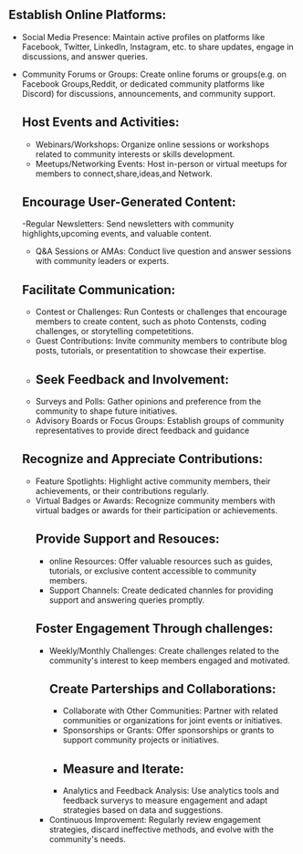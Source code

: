 ## Establish Online Platforms:
- Social Media Presence: Maintain active profiles on platforms like Facebook, Twitter, LinkedIn, Instagram, etc. to share updates, engage in discussions, and answer queries.
- Community Forums or Groups: Create online forums or groups(e.g. on Facebook Groups,Reddit, or dedicated community platforms like Discord) for discussions, announcements, and community support.
  ## Host Events and Activities:
  - Webinars/Workshops: Organize online sessions or workshops related to community interests or skills development.
  - Meetups/Networking Events: Host in-person or virtual meetups for members to connect,share,ideas,and Network.
  ## Encourage User-Generated Content:
  -Regular Newsletters: Send newsletters with community highlights,upcoming events, and valuable content.
  - Q&A Sessions or AMAs: Conduct live question and answer sessions with community leaders or experts.
 
  ## Facilitate Communication:
  - Contest or Challenges: Run Contests or challenges that encourage members to create content, such as photo Contensts, coding challenges, or storytelling competetitions.
  - Guest Contributions: Invite community members to contribute blog posts, tutorials, or presentatition to showcase their expertise.
  - ## Seek Feedback and Involvement:
  - Surveys and Polls: Gather opinions and preference from the community to shape future initiatives.
  - Advisory Boards or Focus Groups: Establish groups of community representatives to provide direct feedback and guidance
  ## Recognize and Appreciate Contributions:
  - Feature Spotlights: Highlight active community members, their achievements, or their contributions regularly.
  - Virtual Badges or Awards: Recognize community members with virtual badges or awards for their participation or achievements.
    ## Provide Support and Resouces:
    - online Resources: Offer valuable resources such as guides, tutorials, or exclusive content accessible to community members.
    - Support Channels: Create dedicated channles for providing support and answering queries promptly.
    ## Foster Engagement Through challenges:
    - Weekly/Monthly Challenges: Create challenges related to the community's interest to keep members engaged and motivated.
      ## Create Parterships and Collaborations:
      - Collaborate with Other Communities: Partner with related communities or organizations for joint events or initiatives.
      - Sponsorships or Grants: Offer sponsorships or grants to support community projects or initiatives.
      - ## Measure and Iterate:
      - Analytics and Feedback Analysis: Use analytics tools and feedback surverys to measure engagement and adapt strategies based on data and suggestions.
     - Continuous Improvement: Regularly review engagement strategies, discard ineffective methods, and evolve with the community's needs.
